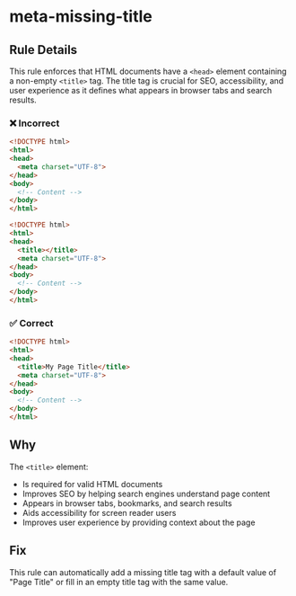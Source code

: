 # meta-missing-title

## Rule Details

This rule enforces that HTML documents have a `<head>` element containing a non-empty `<title>` tag. The title tag is crucial for SEO, accessibility, and user experience as it defines what appears in browser tabs and search results.

### ❌ Incorrect

```html
<!DOCTYPE html>
<html>
<head>
  <meta charset="UTF-8">
</head>
<body>
  <!-- Content -->
</body>
</html>
```

```html
<!DOCTYPE html>
<html>
<head>
  <title></title>
  <meta charset="UTF-8">
</head>
<body>
  <!-- Content -->
</body>
</html>
```

### ✅ Correct

```html
<!DOCTYPE html>
<html>
<head>
  <title>My Page Title</title>
  <meta charset="UTF-8">
</head>
<body>
  <!-- Content -->
</body>
</html>
```

## Why

The `<title>` element:

- Is required for valid HTML documents
- Improves SEO by helping search engines understand page content
- Appears in browser tabs, bookmarks, and search results
- Aids accessibility for screen reader users
- Improves user experience by providing context about the page

## Fix

This rule can automatically add a missing title tag with a default value of "Page Title" or fill in an empty title tag with the same value.
